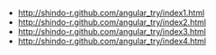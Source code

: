 - http://shindo-r.github.com/angular_try/index1.html
- http://shindo-r.github.com/angular_try/index2.html
- http://shindo-r.github.com/angular_try/index3.html
- http://shindo-r.github.com/angular_try/index4.html
